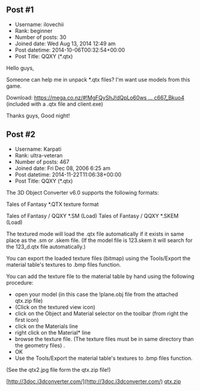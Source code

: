## Post #1
- Username: ilovechii
- Rank: beginner
- Number of posts: 30
- Joined date: Wed Aug 13, 2014 12:49 am
- Post datetime: 2014-10-06T00:32:54+00:00
- Post Title: QQXY (*.qtx)

Hello guys,

Someone can help me in unpack *.qtx files?
I'm want use models from this game.

Download: [https://mega.co.nz/#!MgFQyShJ!dQpLo60ws ... c667_Bkuo4](https://mega.co.nz/#!MgFQyShJ!dQpLo60wswea6R6pk8coMfzAYrR4d6f2Sc667_Bkuo4)
(included with a .qtx file and client.exe)

Thanks guys,
Good night!
## Post #2
- Username: Karpati
- Rank: ultra-veteran
- Number of posts: 467
- Joined date: Fri Dec 08, 2006 6:25 am
- Post datetime: 2014-11-22T11:06:38+00:00
- Post Title: QQXY (*.qtx)

The 3D Object Converter v6.0 supports the following formats:

Tales of Fantasy *.QTX texture format

Tales of Fantasy / QQXY *.SM (Load)
Tales of Fantasy / QQXY *.SKEM (Load)

The textured mode will load the .qtx file automatically if it exists in same place as the .sm or .skem file.
(If the model file is 123.skem it will search for the 123_d.qtx file automatically.)

You can export the loaded texture files (bitmap) using the Tools/Export the material table's textures to .bmp files function.


You can add the texture file to the material table by hand using the following procedure:
- open your model (in this case the !plane.obj file from the attached qtx.zip file)
- (Click on the textured view icon)
- click on the Object and Material selector on the toolbar (from right the first icon)
- click on the Materials line
- right click on the Material* line
- browse the texture file. (The texture files must be in same directory than the geometry files) .
- OK
- Use the Tools/Export the material table's textures to .bmp files function.

(See the qtx2.jpg file form the qtx.zip file!)

[http://3doc.i3dconverter.com/](http://3doc.i3dconverter.com/)
[qtx.zip](https://xentaxbackup.github.io/file/8123_qtx.zip)
